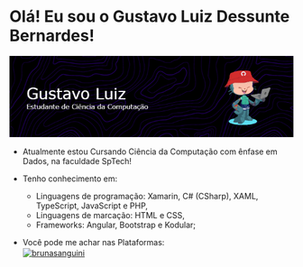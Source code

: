 <h1>Olá! Eu sou o Gustavo Luiz Dessunte Bernardes!</h1>


![github-header-image1](./github-header-image.png)



- Atualmente estou Cursando Ciência da Computação com ênfase em Dados, na faculdade SpTech!
- Tenho conhecimento em:
  - Linguagens de programação: Xamarin, C# (CSharp), XAML, TypeScript, JavaScript e PHP,   
  - Linguagens de marcação: HTML e CSS,
  - Frameworks: Angular, Bootstrap e Kodular;
 
- Você pode me achar nas Plataformas:<br>
<a href="https://www.linkedin.com/in/gustavo-luiz-dessunte-bernardes-6a9586223/"><img align="center" src="https://raw.githubusercontent.com/rahuldkjain/github-profile-readme-generator/master/src/images/icons/Social/linked-in-alt.svg" alt="brunasanguini" height="30" width="40" /></a>

<!--
**gustavodessunte/gustavodessunte** is a ✨ _special_ ✨ repository because its `README.md` (this file) appears on your GitHub profile.

Here are some ideas to get you started:

- 🔭 I’m currently working on ...
- 🌱 I’m currently learning ...
- 👯 I’m looking to collaborate on ...
- 🤔 I’m looking for help with ...
- 💬 Ask me about ...
- 📫 How to reach me: ...
- 😄 Pronouns: ...
- ⚡ Fun fact: ...
-->
